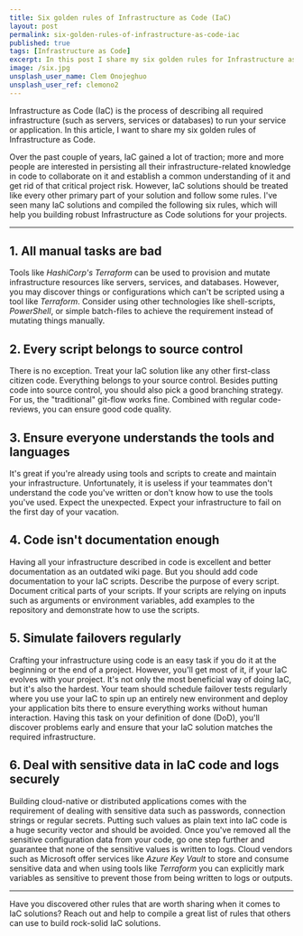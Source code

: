 ```yaml
---
title: Six golden rules of Infrastructure as Code (IaC)
layout: post
permalink: six-golden-rules-of-infrastructure-as-code-iac
published: true
tags: [Infrastructure as Code]
excerpt: In this post I share my six golden rules for Infrastructure as Code (IaC) projects.
image: /six.jpg
unsplash_user_name: Clem Onojeghuo
unsplash_user_ref: clemono2
---
```


Infrastructure as Code (IaC) is the process of describing all required infrastructure (such as servers, services or databases) to run your service or application. In this article, I want to share my six golden rules of Infrastructure as Code.

Over the past couple of years, IaC gained a lot of traction; more and more people are interested in persisting all their infrastructure-related knowledge in code to collaborate on it and establish a common understanding of it and get rid of that critical project risk. However, IaC solutions should be treated like every other primary part of your solution and follow some rules. I've seen many IaC solutions and compiled the following six rules, which will help you building robust Infrastructure as Code solutions for your projects.

<hr/>

## 1. All manual tasks are bad

Tools like *HashiCorp's Terraform* can be used to provision and mutate infrastructure resources like servers, services, and databases. However, you may discover things or configurations which can't be scripted using a tool like *Terraform*. Consider using other technologies like shell-scripts, *PowerShell*, or simple batch-files to achieve the requirement instead of mutating things manually. 

## 2. Every script belongs to source control

There is no exception. Treat your IaC solution like any other first-class citizen code. Everything belongs to your source control. Besides putting code into source control, you should also pick a good branching strategy. For us, the "traditional" git-flow works fine. Combined with regular code-reviews, you can ensure good code quality.

## 3. Ensure everyone understands the tools and languages

It's great if you're already using tools and scripts to create and maintain your infrastructure. Unfortunately, it is useless if your teammates don't understand the code you've written or don't know how to use the tools you've used. Expect the unexpected. Expect your infrastructure to fail on the first day of your vacation.

## 4. Code isn't documentation enough

Having all your infrastructure described in code is excellent and better documentation as an outdated wiki page. But you should add code documentation to your IaC scripts. Describe the purpose of every script. Document critical parts of your scripts. If your scripts are relying on inputs such as arguments or environment variables, add examples to the repository and demonstrate how to use the scripts.

## 5. Simulate failovers regularly

Crafting your infrastructure using code is an easy task if you do it at the beginning or the end of a project. However, you'll get most of it, if your IaC evolves with your project. It's not only the most beneficial way of doing IaC, but it's also the hardest. Your team should schedule failover tests regularly where you use your IaC to spin up an entirely new environment and deploy your application bits there to ensure everything works without human interaction. Having this task on your definition of done (DoD), you'll discover problems early and ensure that your IaC solution matches the required infrastructure.

## 6. Deal with sensitive data in IaC code and logs securely

Building cloud-native or distributed applications comes with the requirement of dealing with sensitive data such as passwords, connection strings or regular secrets. Putting such values as plain text into IaC code is a huge security vector and should be avoided. Once you've removed all the sensitive configuration data from your code, go one step further and guarantee that none of the sensitive values is written to logs. Cloud vendors such as Microsoft offer services like *Azure Key Vault* to store and consume sensitive data and when using tools like *Terraform* you can explicitly mark variables as sensitive to prevent those from being written to logs or outputs. 

<hr/>

Have you discovered other rules that are worth sharing when it comes to IaC solutions? Reach out and help to compile a great list of rules that others can use to build rock-solid IaC solutions.
